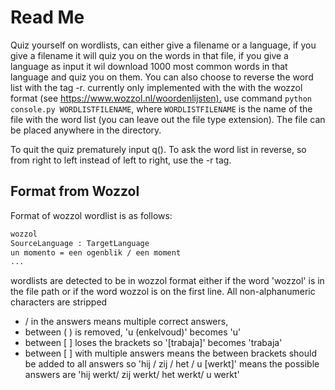 ﻿# Read Me

Quiz yourself on wordlists, can either give a filename or a language, if you give a filename it will quiz you on the words in that file, if you give a language as input it wil download 1000 most common words in that language and quiz you on them. You can also choose to reverse the word list with the tag -r.
 currently only implemented with the with the wozzol format (see <https://www.wozzol.nl/woordenlijsten).> use command `python console.py WORDLISTFILENAME`, where `WORDLISTFILENAME` is the name of the file with the word list (you can leave out the file type extension). The file can be placed anywhere in the directory.

To quit the quiz prematurely input q().
To ask the word list in reverse, so from right to left instead of left to right, use the -r tag.

## Format from Wozzol

Format of wozzol wordlist is as follows:

``` bash
wozzol
SourceLanguage : TargetLanguage
un momento = een ogenblik / een moment
...
```

wordlists are detected to be in wozzol format either if the word 'wozzol' is in the file path or if the word wozzol is on the first line.
All non-alphanumeric characters are stripped

* / in the answers means multiple correct answers,
* between ( ) is removed, 'u (enkelvoud)' becomes 'u'
* between [ ] loses the brackets so '[trabaja]'  becomes 'trabaja'
* between [ ] with multiple answers means the between brackets should be added to all answers so 'hij / zij / het / u [werkt]' means the possible answers are 'hij werkt/ zij werkt/ het werkt/ u werkt'
